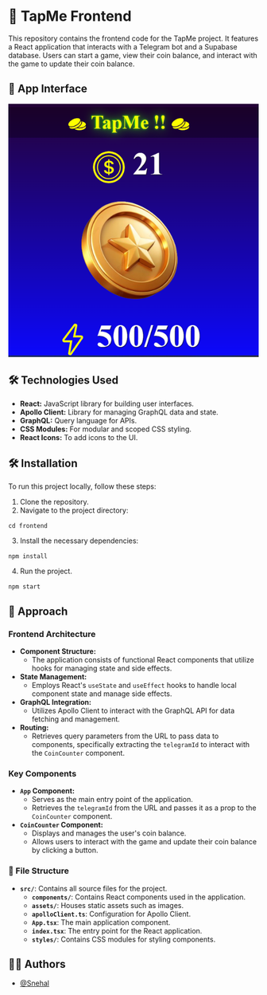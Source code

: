 # 🧩 TapMe Frontend

This repository contains the frontend code for the TapMe project. It features a React application that interacts with a Telegram bot and a Supabase database. Users can start a game, view their coin balance, and interact with the game to update their coin balance.

## 📸 App Interface

![Interface](./src/assets/app-interface.png)

## 🛠️ Technologies Used

- **React:** JavaScript library for building user interfaces.
- **Apollo Client:** Library for managing GraphQL data and state.
- **GraphQL:** Query language for APIs.
- **CSS Modules:** For modular and scoped CSS styling.
- **React Icons:** To add icons to the UI.

## 🛠️ Installation 

To run this project locally, follow these steps:

1. Clone the repository.
2. Navigate to the project directory:
```
cd frontend
```
3. Install the necessary dependencies:

```
npm install
```

4. Run the project.

```
npm start
```

## 📖 Approach

### Frontend Architecture

- **Component Structure:** 
  - The application consists of functional React components that utilize hooks for managing state and side effects.
- **State Management:** 
  - Employs React's `useState` and `useEffect` hooks to handle local component state and manage side effects.
- **GraphQL Integration:** 
  - Utilizes Apollo Client to interact with the GraphQL API for data fetching and management.
- **Routing:** 
  - Retrieves query parameters from the URL to pass data to components, specifically extracting the `telegramId` to interact with the `CoinCounter` component.

### Key Components

- **`App` Component:**
  - Serves as the main entry point of the application.
  - Retrieves the `telegramId` from the URL and passes it as a prop to the `CoinCounter` component.
- **`CoinCounter` Component:**
  - Displays and manages the user's coin balance.
  - Allows users to interact with the game and update their coin balance by clicking a button.

### 📜 File Structure

- **`src/`**: Contains all source files for the project.
  - **`components/`**: Contains React components used in the application.
  - **`assets/`**: Houses static assets such as images.
  - **`apolloClient.ts`**: Configuration for Apollo Client.
  - **`App.tsx`**: The main application component.
  - **`index.tsx`**: The entry point for the React application.
  - **`styles/`**: Contains CSS modules for styling components.



## 👩‍💻 Authors

- [@Snehal](https://github.com/Snehal-Salvi)




